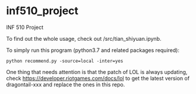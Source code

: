 # inf510_project
INF 510 Project

To find out the whole usage, check out /src/tian_shiyuan.ipynb.

To simply run this program (python3.7 and related packages required):

`python recommend.py -source=local -inter=yes`

One thing that needs attention is that the patch of LOL is always updating, check https://developer.riotgames.com/docs/lol to get the latest version of dragontail-xxx and replace the ones in this repo.
